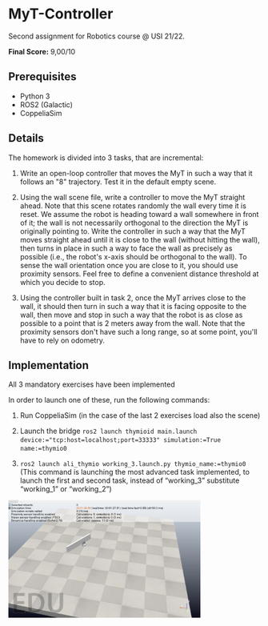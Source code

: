 # MyT-Controller
Second assignment for Robotics course @ USI 21/22.

**Final Score:** 9,00/10

## Prerequisites
- Python 3
- ROS2 (Galactic)
- CoppeliaSim

## Details
The homework is divided into 3 tasks, that are incremental:

1. Write an open-loop controller that moves the MyT in such a way that it follows an "8" trajectory. Test it in the default empty scene.

2. Using the wall scene file, write a controller to move the MyT straight ahead. Note that this scene rotates randomly the wall every time it is reset. We assume the robot is heading toward a wall somewhere in front of it; the wall is not necessarily orthogonal to the direction the MyT is originally pointing to. Write the controller in such a way that the MyT moves straight ahead until it is close to the wall (without hitting the wall), then turns in place in such a way to face the wall as precisely as possible (i.e., the robot's x-axis should be orthogonal to the wall). To sense the wall orientation once you are close to it, you should use proximity sensors. Feel free to define a convenient distance threshold at which you decide to stop.

3. Using the controller built in task 2, once the MyT arrives close to the wall, it should then turn in such a way that it is facing opposite to the wall, then move and stop in such a way that the robot is as close as possible to a point that is 2 meters away from the wall. Note that the proximity sensors don't have such a long range, so at some point, you'll have to rely on odometry.

## Implementation

All 3 mandatory exercises have been implemented

In order to launch one of these, run the following commands:

1. Run CoppeliaSim (in the case of the last 2 exercises load also the scene)

2. Launch the bridge `ros2 launch thymioid main.launch device:="tcp:host=localhost;port=33333" simulation:=True name:=thymio0`

3. `ros2 launch ali_thymio working_3.launch.py thymio_name:=thymio0`
(This command is launching the most advanced task implemented, to launch the first and second task, instead of “working_3” substitute “working_1” or “working_2”)

<img src="https://github.com/arstek131/MyT-Controller/blob/main/example_screen.png"  style="width: 40vw; min-width: 140px;"/>
